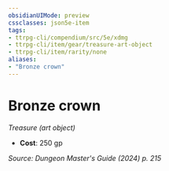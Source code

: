 ```yaml
---
obsidianUIMode: preview
cssclasses: json5e-item
tags:
- ttrpg-cli/compendium/src/5e/xdmg
- ttrpg-cli/item/gear/treasure-art-object
- ttrpg-cli/item/rarity/none
aliases: 
- "Bronze crown"
---
```

# Bronze crown
*Treasure (art object)*  


- **Cost**: 250 gp

*Source: Dungeon Master's Guide (2024) p. 215*